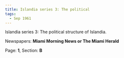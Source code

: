 ```yaml
---  
title: Islandia series 3: The political  
tags:  
  - Sep 1961  
---  
```

  
Islandia series 3: The political structure of Islandia.  
  
Newspapers: **Miami Morning News or The Miami Herald**  
  
Page: **1**, Section: **B** 
